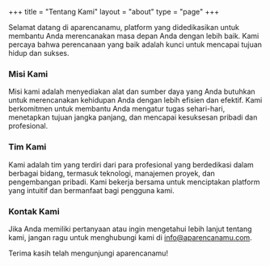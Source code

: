 +++
title = "Tentang Kami"
layout = "about"
type = "page"
+++

Selamat datang di aparencanamu, platform yang didedikasikan untuk membantu Anda merencanakan masa depan Anda dengan lebih baik. Kami percaya bahwa perencanaan yang baik adalah kunci untuk mencapai tujuan hidup dan sukses.

### Misi Kami

Misi kami adalah menyediakan alat dan sumber daya yang Anda butuhkan untuk merencanakan kehidupan Anda dengan lebih efisien dan efektif. Kami berkomitmen untuk membantu Anda mengatur tugas sehari-hari, menetapkan tujuan jangka panjang, dan mencapai kesuksesan pribadi dan profesional.

### Tim Kami

Kami adalah tim yang terdiri dari para profesional yang berdedikasi dalam berbagai bidang, termasuk teknologi, manajemen proyek, dan pengembangan pribadi. Kami bekerja bersama untuk menciptakan platform yang intuitif dan bermanfaat bagi pengguna kami.

### Kontak Kami

Jika Anda memiliki pertanyaan atau ingin mengetahui lebih lanjut tentang kami, jangan ragu untuk menghubungi kami di [info@aparencanamu.com](mailto:info@aparencanamu.com).

Terima kasih telah mengunjungi aparencanamu!
